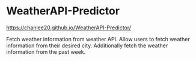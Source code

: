 # WeatherAPI-Predictor

https://chanlee20.github.io/WeatherAPI-Predictor/

Fetch weather information from weather API.
Allow users to fetch weather information from their desired city.
Additionally fetch the weather information from the past week.
